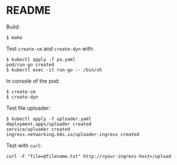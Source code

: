 # README

Build:

```console
$ make
```

Test `create-cm` and `create-dyn` with:

```console
$ kubectl apply -f po.yaml
pod/run-go created
$ kubectl exec -it run-go -- /bin/sh
```

In console of the pod:

```console
$ create-cm
$ create-dyn
```

Test file uploader:

```console
$ kubectl apply -f uploader.yaml
deployment.apps/uploader created
service/uploader created
ingress.networking.k8s.io/uploader-ingress created
```

Test with `curl`:

```console
curl -F "file=@filename.txt" http://<your-ingress-host>/upload
```
